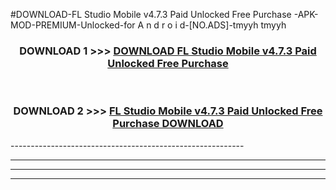 #DOWNLOAD-FL Studio Mobile v4.7.3 Paid Unlocked Free Purchase -APK-MOD-PREMIUM-Unlocked-for A n d r o i d-[NO.ADS]-tmyyh tmyyh 



<div align="center">

<h3>DOWNLOAD 1 >>> <a href="https://t.co/FKmqrqFo6t??judul=FL Studio Mobile v4.7.3 Paid Unlocked Free Purchase ">DOWNLOAD FL Studio Mobile v4.7.3 Paid Unlocked Free Purchase </a></h3><br>

<h3>DOWNLOAD 2 >>> <a href="https://t.co/FKmqrqFo6t??judul=FL Studio Mobile v4.7.3 Paid Unlocked Free Purchase ">FL Studio Mobile v4.7.3 Paid Unlocked Free Purchase  DOWNLOAD </a></h3>

</div>
----------------------------------------------------------

----------------------------------------------------------

----------------------------------------------------------

----------------------------------------------------------




